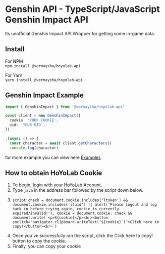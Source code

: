 # Genshin API - TypeScript/JavaScript Genshin Impact API

Its unofficial Genshin Impact API Wrapper for getting some in-game data.

## Install

For NPM <br>
`npm install @vermaysha/hoyolab-api`

For Yarn <br>
`yarn install @vermaysha/hoyolab-api`

## Genshin Impact Example

```ts
import { GenshinImpact } from '@vermaysha/hoyolab-api'

const client = new GenshinImpact({
  cookie: 'YOUR COOKIE',
  uid: 'YOUR UID',
})

;(async () => {
  const character = await client.getCharacters()
  console.log(character)
```

for more example you can view here [Examples](examples)

## How to obtain HoYoLab Cookie

1. To begin, login with your [HoYoLab](http://https://www.hoyolab.com/home) Account.
2. Type `java` in the address bar followed by the script down below.
3. ```
   script:check = document.cookie.includes('ltoken') && document.cookie.includes('ltuid') || alert('Please logout and log back in before trying again, cookie is currently expired/invalid!'); cookie = document.cookie; check && document.write(`<p>${cookie}</p><br><button onclick="navigator.clipboard.writeText('${cookie}')">Click here to copy!</button><br>`)
   ```
4. Once you've successfully ran the script, click the Click here to copy! button to copy the cookie.
5. Finally, you can copy your cookie
